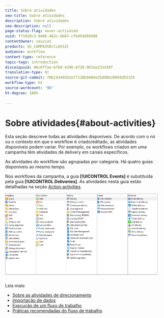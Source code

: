 ```yaml
---
title: Sobre atividades
seo-title: Sobre atividades
description: Sobre atividades
seo-description: null
page-status-flag: never-activated
uuid: f71620c3-048b-462c-bb87-cfb454d93498
contentOwner: sauviat
products: SG_CAMPAIGN/CLASSIC
audience: workflow
content-type: reference
topic-tags: introduction
discoiquuid: 96c0ffae-b7b8-4346-bf20-963aa233438f
translation-type: ht
source-git-commit: 70b143445b2e77128b9404e35d96b39694d55335
workflow-type: ht
source-wordcount: '98'
ht-degree: 100%

---
```



# Sobre atividades{#about-activities}

Esta seção descreve todas as atividades disponíveis. De acordo com o nó ou o contexto em que o workflow é criado/editado, as atividades disponíveis podem variar. Por exemplo, os workflows criados em uma campanha têm atividades de delivery em canais específicos.

As atividades do workflow são agrupadas por categoria. Há quatro guias disponíveis ao mesmo tempo.

Nos workflows da campanha, a guia **[!UICONTROL Events]** é substituída pela guia **[!UICONTROL Deliveries]**. As atividades nesta guia estão detalhadas na seção [Action activities](../../workflow/using/about-action-activities.md).

![](assets/wf-activity-tabs.png)

Leia mais:

* [Sobre as atividades de direcionamento](../../workflow/using/about-targeting-activities.md)
* [Importação de dados](../../workflow/using/importing-data.md)
* [Execução de um fluxo de trabalho](../../workflow/using/starting-a-workflow.md)
* [Práticas recomendadas do fluxo de trabalho](../../workflow/using/workflow-best-practices.md)
